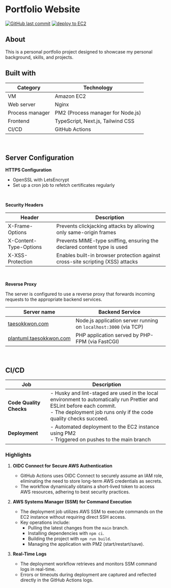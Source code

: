 # Portfolio Website

[![GitHub last commit](https://img.shields.io/github/last-commit/tkwonn/portfolio?color=chocolate)](https://github.com/tkwonn/portfolio/commits/)
[![deploy to EC2](https://github.com/tkwonn/portfolio/actions/workflows/deploy.yml/badge.svg)](https://github.com/tkwonn/portfolio/actions/workflows/deploy.yml)

## About

This is a personal portfolio project designed to showcase my personal background, skills, and projects.

## Built with

| **Category**    | **Technology**                    |
| --------------- | --------------------------------- |
| VM              | Amazon EC2                        |
| Web server      | Nginx                             |
| Process manager | PM2 (Process manager for Node.js) |
| Frontend        | TypeScript, Next.js, Tailwind CSS |
| CI/CD           | GitHub Actions                    |

<br>

## Server Configuration

**HTTPS Configuration**

-   OpenSSL with LetsEncrypt
-   Set up a cron job to refetch certificates regularly

<br>

**Security Headers**

| **Header**             | **Description**                                                                |
| ---------------------- | ------------------------------------------------------------------------------ |
| X-Frame-Options        | Prevents clickjacking attacks by allowing only same-origin frames              |
| X-Content-Type-Options | Prevents MIME-type sniffing, ensuring the declared content type is used        |
| X-XSS-Protection       | Enables built-in browser protection against cross-site scripting (XSS) attacks |

<br>

**Reverse Proxy**

The server is configured to use a reverse proxy that forwards incoming requests to the appropriate backend services.

| **Server name**                                            | **Backend Service**                                              |
| ---------------------------------------------------------- | ---------------------------------------------------------------- |
| [taesokkwon.com](https://taesokkwon.com)                   | Node.js application server running on `localhost:3000` (via TCP) |
| [plantuml.taesokkwon.com](https://plantuml.taesokkwon.com) | PHP application served by PHP-FPM (via FastCGI)                  |

<br>

## CI/CD

| Job                     | Description                                                                                                                                                                                  |
| ----------------------- | -------------------------------------------------------------------------------------------------------------------------------------------------------------------------------------------- |
| **Code Quality Checks** | - Husky and lint-staged are used in the local environment to automatically run Prettier and ESLint before each commit.<br>- The deployment job runs only if the code quality checks succeed. |
| **Deployment**          | - Automated deployment to the EC2 instance using PM2<br>- Triggered on pushes to the main branch                                                                                             |

### Highlights

1. **OIDC Connect for Secure AWS Authentication**

    - GitHub Actions uses OIDC Connect to securely assume an IAM role, eliminating the need to store long-term AWS credentials as secrets.
    - The workflow dynamically obtains a short-lived token to access AWS resources, adhering to best security practices.

2. **AWS Systems Manager (SSM) for Command Execution**

    - The deployment job utilizes AWS SSM to execute commands on the EC2 instance without requiring direct SSH access.
    - Key operations include:
        - Pulling the latest changes from the `main` branch.
        - Installing dependencies with `npm ci`.
        - Building the project with `npm run build`.
        - Managing the application with PM2 (start/restart/save).

3. **Real-Time Logs**
    - The deployment workflow retrieves and monitors SSM command logs in real-time.
    - Errors or timeouts during deployment are captured and reflected directly in the GitHub Actions logs.
